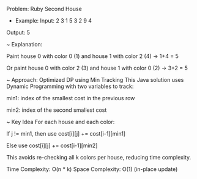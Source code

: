 Problem: Ruby Second House


- Example:
Input:
2 3
1 5 3
2 9 4

Output:
5

~ Explanation:

Paint house 0 with color 0 (1) and house 1 with color 2 (4) → 1+4 = 5

Or paint house 0 with color 2 (3) and house 1 with color 0 (2) → 3+2 = 5

~ Approach: Optimized DP using Min Tracking
This Java solution uses Dynamic Programming with two variables to track:

min1: index of the smallest cost in the previous row

min2: index of the second smallest cost

~ Key Idea
For each house and each color:

If j != min1, then use cost[i][j] += cost[i-1][min1]

Else use cost[i][j] += cost[i-1][min2]

This avoids re-checking all k colors per house, reducing time complexity.


Time Complexity: O(n * k)
Space Complexity: O(1) (in-place update)